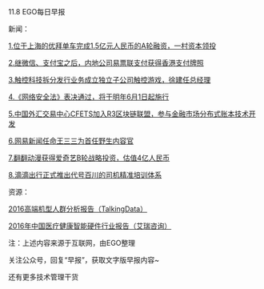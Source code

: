 11.8 EGO每日早报

新闻：

[1.位于上海的优拜单车完成1.5亿元人民币的A轮融资，一村资本领投](http://36kr.com/p/5055929.html)

[2.继微信、支付宝之后，内地公司易票联支付获得香港支付牌照](http://www.sootoo.com/content/667659.shtml)

[3.触控科技拆分发行业务成立独立子公司触控游戏，徐建任总经理](http://tech.qq.com/a/20161107/036772.htm)

[4.《网络安全法》表决通过，将于明年6月1日起施行](http://www.leiphone.com/news/201611/miiDZ1cyhiVxUBxl.html)

[5.中国外汇交易中心CFETS加入R3区块链联盟，参与金融市场分布式账本技术开发](http://www.leiphone.com/news/201611/okWJjrpPCoGLIUrS.html)

[6.网易新闻任命王三三为首任野生内容官](http://news.cnblogs.com/n/556620/)

[7.翻翻动漫获得爱奇艺B轮战略投资，估值4亿人民币](http://www.iyiou.com/p/34205)

[8.滴滴出行正式推出代号百川的司机精准培训体系](http://www.sootoo.com/content/667663.shtml)

资源：

[2016高端机型人群分析报告（TalkingData）](http://www.talkingdata.com/index/#/reportdetail/476/zh_CN)

[2016年中国医疗健康智能硬件行业报告（艾瑞咨询）](http://report.iresearch.cn/report/201611/2671.shtml)

注：上述内容来源于互联网，由EGO整理

关注公众号，回复“早报”，获取文字版早报内容~

还有更多技术管理干货
